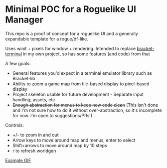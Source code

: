 # Minimal POC for a Roguelike UI Manager

This repo is a proof of concept for a roguelike UI and a generally expandable template for a rogue/df-like.

Uses winit + pixels for window + rendering. Intended to replace [bracket-terminal](https://github.com/amethyst/bracket-lib/tree/master/bracket-terminal) in my own project, so has some features (and code) from that

A few goals:
- General features you'd expect in a terminal emulator library such as Bracket-lib
- Ability to zoom a game map from tile-based display to pixel-based display
- Project skeleton usable for future development - Separate input handling, assets, etc
- ~~Enough abstraction for menus to keep new code clean~~ (This isn't done and I'm not sure how to do it without over-abstraction, so it's incomplete for now. I'm open to suggestions/PRs!)

Controls:
- +/- to zoom in and out
- Arrow keys to move around map and menus, enter to select
- Shift+arrows to move around map by 10 steps
- r to refresh worldgen

[Example GIF](https://imgur.com/a/IFWbGER)
